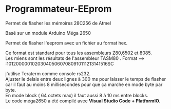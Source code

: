 # Programmateur-EEprom
Permet de flasher les mémoires 28C256 de Atmel

Basé sur un module Arduino Méga 2650

Permet de flasher l'eeprom avec un fichier au format hex.

Ce format est standard pour tous les assembleurs Z80,6502 et 8085.<br>
Les miens sont les résultats de l'assembleur TASM80 .
Format ==>   :1012000001020304050607080910111213141516SC

j'utilise Teraterm comme console rs232.<br>
Ajuster le delais entre deux lignes à 300 ms pour laisser le temps de flasher 
car il faut au moins 8 millisecondes pour que ça marche en mode byte par byte. <br>
En mode block ( 64 octets max) il faut aussi 8 à 10 ms entre blocks.<br>
Le code méga2650 a été compilé avec <b>Visual Studio Code + PlatformIO. </b>



